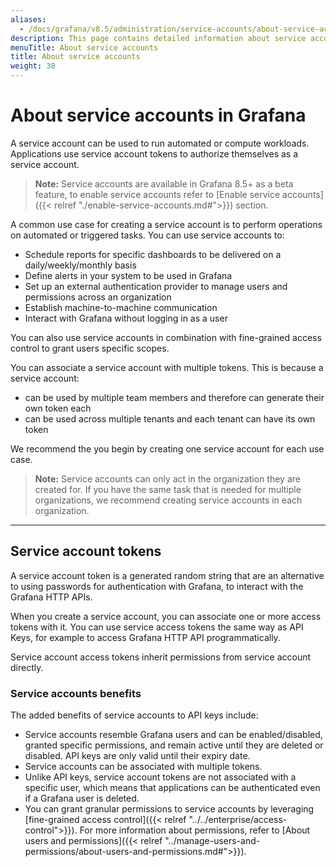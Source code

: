 ```yaml
---
aliases:
  - /docs/grafana/v8.5/administration/service-accounts/about-service-accounts/
description: This page contains detailed information about service accounts in Grafana
menuTitle: About service accounts
title: About service accounts
weight: 30
---
```


# About service accounts in Grafana

A service account can be used to run automated or compute workloads. Applications use service account tokens to authorize themselves as a service account.

> **Note:** Service accounts are available in Grafana 8.5+ as a beta feature, to enable service accounts refer to [Enable service accounts]({{< relref "./enable-service-accounts.md#">}}) section.

A common use case for creating a service account is to perform operations on automated or triggered tasks. You can use service accounts to:

- Schedule reports for specific dashboards to be delivered on a daily/weekly/monthly basis
- Define alerts in your system to be used in Grafana
- Set up an external authentication provider to manage users and permissions across an organization
- Establish machine-to-machine communication
- Interact with Grafana without logging in as a user

You can also use service accounts in combination with fine-grained access control to grant users specific scopes.

You can associate a service account with multiple tokens. This is because a service account:

- can be used by multiple team members and therefore can generate their own token each
- can be used across multiple tenants and each tenant can have its own token

We recommend the you begin by creating one service account for each use case.

> **Note:** Service accounts can only act in the organization they are created for. If you have the same task that is needed for multiple organizations, we recommend creating service accounts in each organization.

---

## Service account tokens

A service account token is a generated random string that are an alternative to using passwords for authentication with Grafana, to interact with the Grafana HTTP APIs.

When you create a service account, you can associate one or more access tokens with it. You can use service access tokens the same way as API Keys, for example to access Grafana HTTP API programmatically.

Service account access tokens inherit permissions from service account directly.

### Service accounts benefits

The added benefits of service accounts to API keys include:

- Service accounts resemble Grafana users and can be enabled/disabled, granted specific permissions, and remain active until they are deleted or disabled. API keys are only valid until their expiry date.
- Service accounts can be associated with multiple tokens.
- Unlike API keys, service account tokens are not associated with a specific user, which means that applications can be authenticated even if a Grafana user is deleted.
- You can grant granular permissions to service accounts by leveraging [fine-grained access control]({{< relref "../../enterprise/access-control">}}). For more information about permissions, refer to [About users and permissions]({{< relref "../manage-users-and-permissions/about-users-and-permissions.md#">}}).
